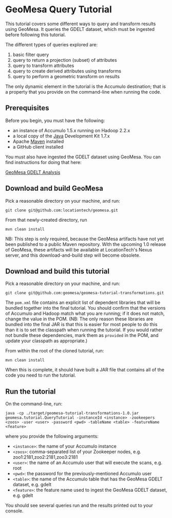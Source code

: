 GeoMesa Query Tutorial
============================

This tutorial covers some different ways to query and transform results using GeoMesa. It queries the GDELT dataset, 
which must be ingested before following this tutorial.

The different types of queries explored are:

1.  basic filter query
2.  query to return a projection (subset) of attributes
2.  query to transform attributes
3.  query to create derived attributes using transforms
4.  query to perform a geometric transform on results

The only dynamic element in the tutorial is the Accumulo destination; that is
a property that you provide on the command-line when running the code.

Prerequisites
-------------

Before you begin, you must have the following:

* an instance of Accumulo 1.5.x running on Hadoop 2.2.x
* a local copy of the [Java](http://java.oracle.com/) Development Kit 1.7.x
* Apache [Maven](http://maven.apache.org/) installed
* a GitHub client installed

You must also have ingested the GDELT dataset using GeoMesa. You can find instructions for doing that here:

[GeoMesa GDELT Analysis](http://geomesa.github.io/2014/04/17/geomesa-gdelt-analysis/)

Download and build GeoMesa
--------------------------

Pick a reasonable directory on your machine, and run:

```
git clone git@github.com:locationtech/geomesa.git
```

From that newly-created directory, run

```
mvn clean install
```

NB:  This step is only required, because the GeoMesa artifacts have not yet
been published to a public Maven repository.  With the upcoming 1.0 release of
GeoMesa, these artifacts will be available at LocationTech's Nexus server, and
this download-and-build step will become obsolete.

Download and build this tutorial
--------------------------------

Pick a reasonable directory on your machine, and run:

```
git clone git@github.com:geomesa/geomesa-tutorial-transformations.git
```

The ```pom.xml``` file contains an explicit list of dependent libraries that will be bundled together into the final tutorial.  You should confirm
that the versions of Accumulo and Hadoop match what you are running; if it does not match, change the value in the POM.  (NB:  The only reason these libraries
are bundled into the final JAR is that this is easier for most people to do this than it is to set the classpath when running the tutorial.
If you would rather not bundle these dependencies, mark them as ```provided``` in the POM, and update your classpath as appropriate.)

From within the root of the cloned tutorial, run:

```
mvn clean install
```

When this is complete, it should have built a JAR file that contains all of the code you need to run the tutorial.

Run the tutorial
----------------

On the command-line, run:

```
java -cp ./target/geomesa-tutorial-transformations-1.0.jar geomesa.tutorial.QueryTutorial -instanceId <instance> -zookeepers <zoos> -user <user> -password <pwd> -tableName <table> -featureName <feature>
```

where you provide the following arguments:

* ```<instance>```:  the name of your Accumulo instance
* ```<zoos>```:  comma-separated list of your Zookeeper nodes, e.g. zoo1:2181,zoo2:2181,zoo3:2181
* ```<user>```:  the name of an Accumulo user that will execute the scans, e.g. root
* ```<pwd>```:  the password for the previously-mentioned Accumulo user
* ```<table>```:  the name of the Accumulo table that has the GeoMesa GDELT dataset, e.g. gdelt
* ```<feature>```:  the feature name used to ingest the GeoMesa GDELT dataset, e.g. gdelt

You should see several queries run and the results printed out to your console.
